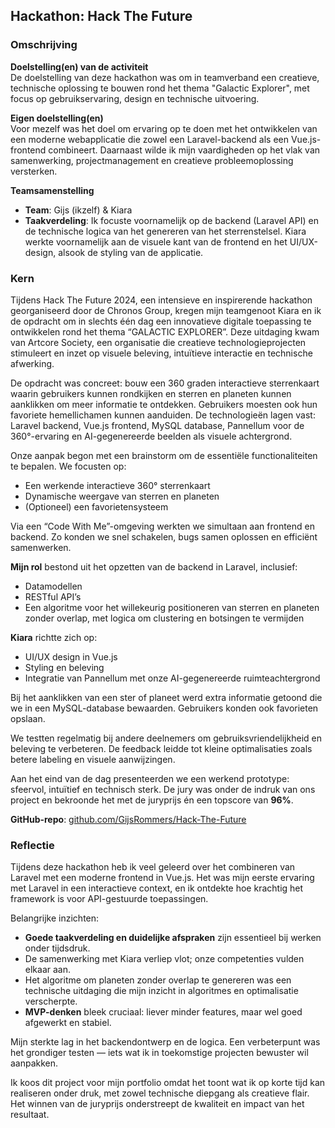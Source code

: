 ## Hackathon: Hack The Future

### Omschrijving

**Doelstelling(en) van de activiteit**  
De doelstelling van deze hackathon was om in teamverband een creatieve, technische oplossing te bouwen rond het thema "Galactic Explorer", met focus op gebruikservaring, design en technische uitvoering.

**Eigen doelstelling(en)**  
Voor mezelf was het doel om ervaring op te doen met het ontwikkelen van een moderne webapplicatie die zowel een Laravel-backend als een Vue.js-frontend combineert. Daarnaast wilde ik mijn vaardigheden op het vlak van samenwerking, projectmanagement en creatieve probleemoplossing versterken.

**Teamsamenstelling**  
- **Team**: Gijs (ikzelf) & Kiara  
- **Taakverdeling**: Ik focuste voornamelijk op de backend (Laravel API) en de technische logica van het genereren van het sterrenstelsel. Kiara werkte voornamelijk aan de visuele kant van de frontend en het UI/UX-design, alsook de styling van de applicatie.

### Kern

Tijdens Hack The Future 2024, een intensieve en inspirerende hackathon georganiseerd door de Chronos Group, kregen mijn teamgenoot Kiara en ik de opdracht om in slechts één dag een innovatieve digitale toepassing te ontwikkelen rond het thema “GALACTIC EXPLORER”. Deze uitdaging kwam van Artcore Society, een organisatie die creatieve technologieprojecten stimuleert en inzet op visuele beleving, intuïtieve interactie en technische afwerking.

De opdracht was concreet: bouw een 360 graden interactieve sterrenkaart waarin gebruikers kunnen rondkijken en sterren en planeten kunnen aanklikken om meer informatie te ontdekken. Gebruikers moesten ook hun favoriete hemellichamen kunnen aanduiden. De technologieën lagen vast: Laravel backend, Vue.js frontend, MySQL database, Pannellum voor de 360°-ervaring en AI-gegenereerde beelden als visuele achtergrond.

Onze aanpak begon met een brainstorm om de essentiële functionaliteiten te bepalen. We focusten op:
- Een werkende interactieve 360° sterrenkaart
- Dynamische weergave van sterren en planeten
- (Optioneel) een favorietensysteem

Via een “Code With Me”-omgeving werkten we simultaan aan frontend en backend. Zo konden we snel schakelen, bugs samen oplossen en efficiënt samenwerken.

**Mijn rol** bestond uit het opzetten van de backend in Laravel, inclusief:
- Datamodellen
- RESTful API’s
- Een algoritme voor het willekeurig positioneren van sterren en planeten zonder overlap, met logica om clustering en botsingen te vermijden

**Kiara** richtte zich op:
- UI/UX design in Vue.js
- Styling en beleving
- Integratie van Pannellum met onze AI-gegenereerde ruimteachtergrond

Bij het aanklikken van een ster of planeet werd extra informatie getoond die we in een MySQL-database bewaarden. Gebruikers konden ook favorieten opslaan.

We testten regelmatig bij andere deelnemers om gebruiksvriendelijkheid en beleving te verbeteren. De feedback leidde tot kleine optimalisaties zoals betere labeling en visuele aanwijzingen.

Aan het eind van de dag presenteerden we een werkend prototype: sfeervol, intuïtief en technisch sterk. De jury was onder de indruk van ons project en bekroonde het met de juryprijs én een topscore van **96%**.

**GitHub-repo**: [github.com/GijsRommers/Hack-The-Future](https://github.com/GijsRommers/Hack-The-Future)

### Reflectie

Tijdens deze hackathon heb ik veel geleerd over het combineren van Laravel met een moderne frontend in Vue.js. Het was mijn eerste ervaring met Laravel in een interactieve context, en ik ontdekte hoe krachtig het framework is voor API-gestuurde toepassingen.

Belangrijke inzichten:
- **Goede taakverdeling en duidelijke afspraken** zijn essentieel bij werken onder tijdsdruk.
- De samenwerking met Kiara verliep vlot; onze competenties vulden elkaar aan.
- Het algoritme om planeten zonder overlap te genereren was een technische uitdaging die mijn inzicht in algoritmes en optimalisatie verscherpte.
- **MVP-denken** bleek cruciaal: liever minder features, maar wel goed afgewerkt en stabiel.

Mijn sterkte lag in het backendontwerp en de logica. Een verbeterpunt was het grondiger testen — iets wat ik in toekomstige projecten bewuster wil aanpakken.

Ik koos dit project voor mijn portfolio omdat het toont wat ik op korte tijd kan realiseren onder druk, met zowel technische diepgang als creatieve flair. Het winnen van de juryprijs onderstreept de kwaliteit en impact van het resultaat.
